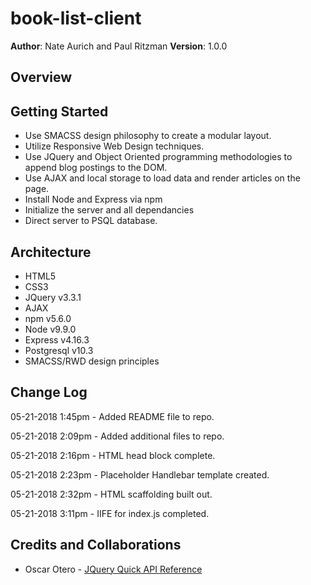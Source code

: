 # book-list-client

**Author**: Nate Aurich and Paul Ritzman
**Version**: 1.0.0

## Overview


## Getting Started
* Use SMACSS design philosophy to create a modular layout.
* Utilize Responsive Web Design techniques.
* Use JQuery and Object Oriented programming methodologies to append blog postings to the DOM.
* Use AJAX and local storage to load data and render articles on the page.
* Install Node and Express via npm
* Initialize the server and all dependancies
* Direct server to PSQL database.

## Architecture
* HTML5
* CSS3
* JQuery v3.3.1
* AJAX
* npm v5.6.0
* Node v9.9.0
* Express v4.16.3
* Postgresql v10.3
* SMACSS/RWD design principles

## Change Log
05-21-2018 1:45pm - Added README file to repo.

05-21-2018 2:09pm - Added additional files to repo.

05-21-2018 2:16pm - HTML head block complete.

05-21-2018 2:23pm - Placeholder Handlebar template created.

05-21-2018 2:32pm - HTML scaffolding built out.

05-21-2018 3:11pm - IIFE for index.js completed.

## Credits and Collaborations

* Oscar Otero - [JQuery Quick API Reference](https://oscarotero.com/jquery/)